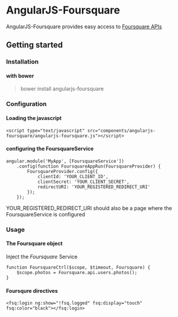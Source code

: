# AngularJS-Foursquare #

AngularJS-Foursquare provides easy access to [Foursquare APIs][1]

## Getting started ##

### Installation ###

#### with bower ####

> bower install angularjs-foursquare

### Configuration ###

#### Loading the javascript ####

    <script type="text/javascript" src="components/angularjs-foursquare/angularjs-foursquare.js"></script>

#### configuring the FoursquareService ####

    angular.module('MyApp', [FoursquareService'])
    	.config(function FoursquareAppRun(FoursquareProvider) {
    		FoursquareProvider.config({
    			clientId: 'YOUR_CLIENT_ID', 
    			clientSecret: 'YOUR_CLIENT_SECRET', 
    			redirectURI: 'YOUR_REGISTERED_REDIRECT_URI'
    		});
    	});

YOUR_REGISTERED_REDIRECT_URI should also be a page where the FoursquareService is configured


### Usage ##

#### The Foursquare object ####

Inject the *Foursquare* Service

    function FoursquareCtrl($scope, $timeout, Foursquare) {
    	$scope.photos = Foursquare.api.users.photos();
    }

#### Foursqure directives ####

    <fsq:login ng:show="!fsq.logged" fsq:display="touch" fsq:color="black"></fsq:login>
  
[1]: https://developer.foursquare.com/overview/
